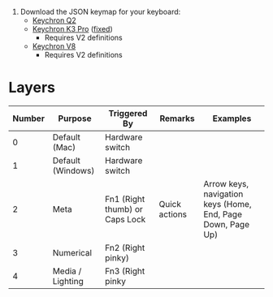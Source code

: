 1. Download the JSON keymap for your keyboard:
    * [Keychron Q2](https://www.keychron.com/pages/how-to-use-via-to-pair-with-keychron-q-series-keyboard)
    * [Keychron K3 Pro](https://www.keychron.com/products/keychron-k3-pro-qmk-via-wireless-custom-mechanical-keyboard) ([fixed](https://gist.github.com/zeevro/d55fda538b2a7c6aa7ab8401f23fe4f3))
        * Requires V2 definitions
    * [Keychron V8](https://www.keychron.com/pages/how-to-use-via-to-pair-with-keychron-v-series-keyboards)
        * Requires V2 definitions

# Layers

| Number | Purpose | Triggered By | Remarks | Examples |
| --- | --- | --- | --- | --- |
| 0 | Default (Mac) | Hardware switch |  |  |
| 1 | Default (Windows) | Hardware switch |  |  |
| 2 | Meta | Fn1 (Right thumb) or Caps Lock | Quick actions | Arrow keys, navigation keys (Home, End, Page Down, Page Up) |
| 3 | Numerical | Fn2 (Right pinky) |  |  |
| 4 | Media / Lighting | Fn3 (Right pinky |  |  |

